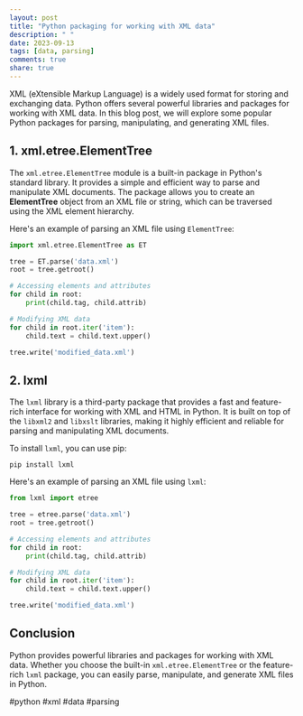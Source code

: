 ```yaml
---
layout: post
title: "Python packaging for working with XML data"
description: " "
date: 2023-09-13
tags: [data, parsing]
comments: true
share: true
---
```


XML (eXtensible Markup Language) is a widely used format for storing and exchanging data. Python offers several powerful libraries and packages for working with XML data. In this blog post, we will explore some popular Python packages for parsing, manipulating, and generating XML files.

## 1. xml.etree.ElementTree

The `xml.etree.ElementTree` module is a built-in package in Python's standard library. It provides a simple and efficient way to parse and manipulate XML documents. The package allows you to create an **ElementTree** object from an XML file or string, which can be traversed using the XML element hierarchy.

Here's an example of parsing an XML file using `ElementTree`:

```python
import xml.etree.ElementTree as ET

tree = ET.parse('data.xml')
root = tree.getroot()

# Accessing elements and attributes
for child in root:
    print(child.tag, child.attrib)

# Modifying XML data
for child in root.iter('item'):
    child.text = child.text.upper()

tree.write('modified_data.xml')
```

## 2. lxml

The `lxml` library is a third-party package that provides a fast and feature-rich interface for working with XML and HTML in Python. It is built on top of the `libxml2` and `libxslt` libraries, making it highly efficient and reliable for parsing and manipulating XML documents.

To install `lxml`, you can use pip:

```shell
pip install lxml
```

Here's an example of parsing an XML file using `lxml`:

```python
from lxml import etree

tree = etree.parse('data.xml')
root = tree.getroot()

# Accessing elements and attributes
for child in root:
    print(child.tag, child.attrib)

# Modifying XML data
for child in root.iter('item'):
    child.text = child.text.upper()

tree.write('modified_data.xml')
```

## Conclusion

Python provides powerful libraries and packages for working with XML data. Whether you choose the built-in `xml.etree.ElementTree` or the feature-rich `lxml` package, you can easily parse, manipulate, and generate XML files in Python.

#python #xml #data #parsing
